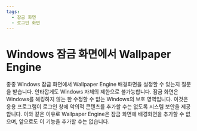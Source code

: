 ```yaml
---
tags:
  - 잠금 화면
  - 로그인 화면
---
```


# Windows 잠금 화면에서 Wallpaper Engine

종종 Windows 잠금 화면에서 Wallpaper Engine 배경화면을 설정할 수 있는지 질문을 받습니다. 안타깝게도 Windows 자체의 제한으로 불가능합니다. 잠금 화면은 Windows를 해킹하지 않는 한 수정할 수 없는 Windows의 보호 영역입니다. 이것은 응용 프로그램이 로그인 창에 악의적 콘텐츠를 추가할 수는 없도록 시스템 보안을 제공합니다. 이와 같은 이유로 Wallpaper Engine은 잠금 화면에 배경화면을 추가할 수 없으며, 앞으로도 이 기능을 추가할 수는 없습니다.